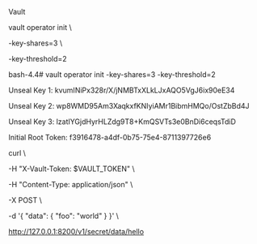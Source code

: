 Vault

vault operator init \

 -key-shares=3 \

 -key-threshold=2

bash-4.4# vault operator init -key-shares=3 -key-threshold=2

Unseal Key 1: kvumINiPx328r/X/jNMBTxXLkLJxAQO5VgJ6ix90eE34

Unseal Key 2: wp8WMD95Am3XaqkxfKNIyiAMr1BibmHMQo/OstZbBd4J

Unseal Key 3: lzatIYGjdHyrHLZdg9T8+KmQSVTs3e0BnDi6ceqsTdiD

Initial Root Token: f3916478-a4df-0b75-75e4-8711397726e6

curl \

 -H "X-Vault-Token: $VAULT_TOKEN" \

 -H "Content-Type: application/json" \

 -X POST \

 -d '{ "data": { "foo": "world" } }' \

 http://127.0.0.1:8200/v1/secret/data/hello